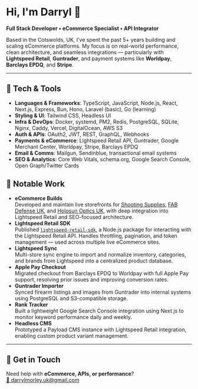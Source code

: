 # Hi, I'm Darryl 👋  
**Full Stack Developer • eCommerce Specialist • API Integrator**

Based in the Cotswolds, UK, I’ve spent the past 5+ years building and scaling eCommerce platforms. My focus is on real-world performance, clean architecture, and seamless integrations — particularly with **Lightspeed Retail**, **Guntrader**, and payment systems like **Worldpay**, **Barclays EPDQ**, and **Stripe**.

---

## 🔧 Tech & Tools

- **Languages & Frameworks**: TypeScript, JavaScript, Node.js, React, Next.js, Express, Bun, Hono, Laravel (basic), Go (learning)
- **Styling & UI**: Tailwind CSS, Headless UI
- **Infra & DevOps**: Docker, systemd, PM2, Redis, PostgreSQL, SQLite, Nginx, Caddy, Vercel, DigitalOcean, AWS S3
- **Auth & APIs**: OAuth2, JWT, REST, GraphQL, Webhooks
- **Payments & eCommerce**: Lightspeed Retail API, Guntrader, Google Merchant Center, Worldpay, Stripe, Barclays EPDQ
- **Email & Comms**: Mailgun, Sendinblue, transactional email systems
- **SEO & Analytics**: Core Web Vitals, schema.org, Google Search Console, Open Graph/Twitter Cards

## 🚀 Notable Work

- **eCommerce Builds**  
  Developed and maintain live storefronts for [Shooting Supplies](https://www.shootingsuppliesltd.co.uk), [FAB Defense UK](https://www.fabdefense.co.uk), and [Holosun Optics UK](https://www.holosun-optics.co.uk), with deep integration into Lightspeed Retail and SEO-focused architecture.
- **Lightspeed Retail SDK**  
  Published [`lightspeed-retail-sdk`](https://www.npmjs.com/package/lightspeed-retail-sdk), a Node.js package for interacting with the Lightspeed Retail API. Handles throttling, pagination, and token management — used across multiple live eCommerce sites.
- **Lightspeed Sync**  
  Multi-store sync engine to import and normalize inventory, categories, and brands from Lightspeed into a centralized product database.
- **Apple Pay Checkout**  
  Migrated checkout from Barclays EPDQ to Worldpay with full Apple Pay support, resolving prior issues and improving conversion rates.
- **Guntrader Importer**  
  Synced firearm listings and images from Guntrader into internal systems using PostgreSQL and S3-compatible storage.
- **Rank Tracker**  
  Built a lightweight Google Search Console integration using Next.js to monitor keyword performance daily and weekly.
- **Headless CMS**  
  Prototyped a Payload CMS instance with Lightspeed Retail integration, enabling custom product variant management.

---

## 🤝 Get in Touch

Need help with **eCommerce, APIs, or performance**?  
[📧 darrylmorley.uk@gmail.com](mailto:darrylmorley.uk@gmail.com)
